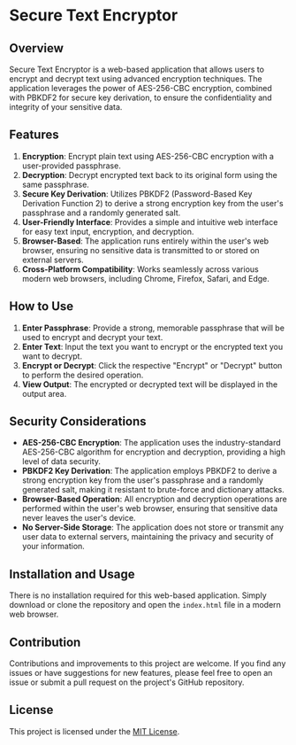 # Secure Text Encryptor

## Overview

Secure Text Encryptor is a web-based application that allows users to encrypt and decrypt text using advanced encryption techniques. The application leverages the power of AES-256-CBC encryption, combined with PBKDF2 for secure key derivation, to ensure the confidentiality and integrity of your sensitive data.

## Features

1. **Encryption**: Encrypt plain text using AES-256-CBC encryption with a user-provided passphrase.
2. **Decryption**: Decrypt encrypted text back to its original form using the same passphrase.
3. **Secure Key Derivation**: Utilizes PBKDF2 (Password-Based Key Derivation Function 2) to derive a strong encryption key from the user's passphrase and a randomly generated salt.
4. **User-Friendly Interface**: Provides a simple and intuitive web interface for easy text input, encryption, and decryption.
5. **Browser-Based**: The application runs entirely within the user's web browser, ensuring no sensitive data is transmitted to or stored on external servers.
6. **Cross-Platform Compatibility**: Works seamlessly across various modern web browsers, including Chrome, Firefox, Safari, and Edge.

## How to Use

1. **Enter Passphrase**: Provide a strong, memorable passphrase that will be used to encrypt and decrypt your text.
2. **Enter Text**: Input the text you want to encrypt or the encrypted text you want to decrypt.
3. **Encrypt or Decrypt**: Click the respective "Encrypt" or "Decrypt" button to perform the desired operation.
4. **View Output**: The encrypted or decrypted text will be displayed in the output area.

## Security Considerations

- **AES-256-CBC Encryption**: The application uses the industry-standard AES-256-CBC algorithm for encryption and decryption, providing a high level of data security.
- **PBKDF2 Key Derivation**: The application employs PBKDF2 to derive a strong encryption key from the user's passphrase and a randomly generated salt, making it resistant to brute-force and dictionary attacks.
- **Browser-Based Operation**: All encryption and decryption operations are performed within the user's web browser, ensuring that sensitive data never leaves the user's device.
- **No Server-Side Storage**: The application does not store or transmit any user data to external servers, maintaining the privacy and security of your information.

## Installation and Usage

There is no installation required for this web-based application. Simply download or clone the repository and open the `index.html` file in a modern web browser.

## Contribution

Contributions and improvements to this project are welcome. If you find any issues or have suggestions for new features, please feel free to open an issue or submit a pull request on the project's GitHub repository.

## License

This project is licensed under the [MIT License](LICENSE). 
